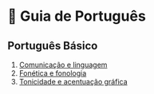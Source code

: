 # 📝 Guia de Português

## Português Básico

1. [Comunicação e linguagem](./basico/1-comunicacao-e-linguagem.md)
2. [Fonética e fonologia](./basico/2-fonetica-e-fonologia.md)
3. [Tonicidade e acentuação gráfica](./basico/3-tonicidade-e-acentuacao-grafica.md)
